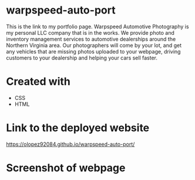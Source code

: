 # warpspeed-auto-port

This is the link to my portfolio page. Warpspeed Automotive Photography is my personal LLC company that is in the works. 
We provide photo and inventory management services to automotive dealerships around the Northern Virginia area. Our photographers will come by your lot, and get any vehicles that are missing photos uploaded to your webpage, driving customers to your dealership and helping your cars sell faster. 

# Created with
- CSS
- HTML

# Link to the deployed website

https://olopez92084.github.io/warpspeed-auto-port/

# Screenshot of webpage

